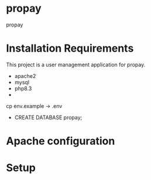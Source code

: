 # propay
propay

# Installation Requirements
This project is a user management application for propay.
- apache2
- mysql
- php8.3
-
cp env.example -> .env
- CREATE DATABASE propay;

# Apache configuration



# Setup 